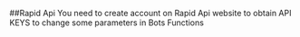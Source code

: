 ##Rapid Api
You need to create account on Rapid Api website to obtain API KEYS to change some parameters in Bots Functions
